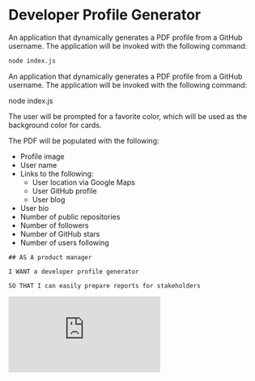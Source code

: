 # Developer Profile Generator

An application that dynamically generates a PDF profile from a GitHub username. The application will be invoked with the following command:

```sh
node index.js
```
An application that dynamically generates a PDF profile from a GitHub username. The application will be invoked with the following command:

node index.js

The user will be prompted for a favorite color, which will be used as the background color for cards.

The PDF will be populated with the following:

* Profile image
* User name
* Links to the following:
  * User location via Google Maps
  * User GitHub profile
  * User blog
* User bio
* Number of public repositories
* Number of followers
* Number of GitHub stars
* Number of users following


```
## AS A product manager

I WANT a developer profile generator

SO THAT I can easily prepare reports for stakeholders

```

![Demo](https://github.com/mekditd/Developer-Profile-Generator/blob/master/Develop/Tedla-Betsuan.pdf)

